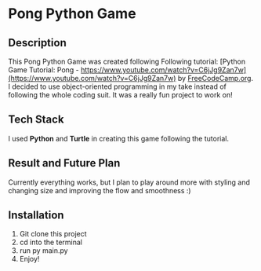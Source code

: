 # Pong Python Game

## Description

This Pong Python Game was created following Following tutorial:
[Python Game Tutorial: Pong - https://www.youtube.com/watch?v=C6jJg9Zan7w](https://www.youtube.com/watch?v=C6jJg9Zan7w) by [FreeCodeCamp.org](https://freecodecampt.org). I decided to use object-oriented programming in my take instead of following the whole coding suit. It was a really fun project to work on!

## Tech Stack

I used **Python** and **Turtle** in creating this game following the tutorial. 

## Result and Future Plan

Currently everything works, but I plan to play around more with styling and changing size and improving the flow and smoothness :)

## Installation
1. Git clone this project
2. cd into the terminal
3. run py main.py
4. Enjoy!